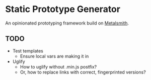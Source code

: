 # Static Prototype Generator

An opinionated prototyping framework build on [Metalsmith](http://www.metalsmith.io/).

## TODO

* Test templates
  - Ensure local vars are making it in
* Uglify
  - How to uglify without .min.js postfix?
  - Or, how to replace links with correct, fingerprinted versions?
